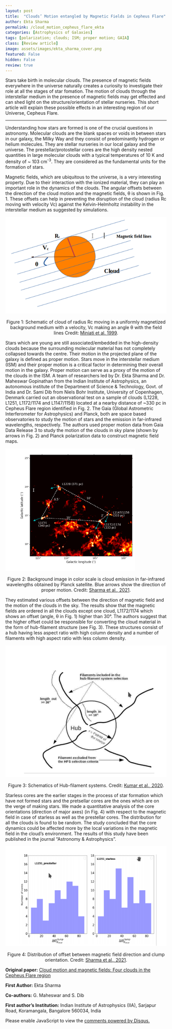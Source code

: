 ```yaml
---
layout: post
title:  "Clouds’ Motion entangled by Magnetic Fields in Cepheus Flare"
author: Ekta Sharma
permalink: /cloud_motion_cepheus_flare_ekta
categories: [Astrophysics of Galaxies]
tags: [polarization; clouds; ISM; proper motion; GAIA]
class: [Review article]
image: assets/images/ekta_sharma_cover.png
featured: False
hidden: False
review: true
---
```

>
Stars take birth in molecular clouds. The presence of magnetic fields everywhere in the universe naturally creates a curiosity to investigate their role at all the stages of star fomation. The motion of clouds through the interstellar medium in the presence of magnetic fields may get effected and can shed light on the structure/orientation of stellar nurseries.  This short article will explain these possible effects in an interesting region of our Universe, Cepheus Flare. 
>
---

Understanding how stars are formed is one of the crucial questions in astronomy. Molecular clouds are the blank spaces or voids in between stars in our galaxy, the Milky Way and they consist of predominantly hydrogen or helium molecules. They are stellar nurseries in our local galaxy and the universe. The prestellar/protostellar cores are the high density nested quantities in large molecular clouds with a typical temperatures of 10 K and density of ~ 103 cm<sup>-3</sup>. They are considered as the fundamental units for the formation of stars.

Magnetic fields, which are ubiquitous to the universe, is a very interesting property. Due to their interaction with the ionized material, they can play an important role in the dynamics of the clouds. The angular offsets between the direction of the cloud motion and the magnetic fields, θ is shown in Fig. 1. These offsets can help in preventing the disruption of the cloud (radius Rc moving with velocity Vc) against the Kelvin-Helmholtz instability in the interstellar medium as suggested by simulations.

![A new image here](../assets/images/cloud_motion_cepheus_flare_ekta/ekta_fig1.png)

<p align = "center">
Figure 1: Schematic of cloud of radius Rc moving in a uniformly magnetized background medium with a velocity, Vc making an angle θ with the field lines
Credit: <a href="https://iopscience.iop.org/article/10.1086/307162/pdf">Miniati et al. 1999</a>.
</p>

Stars which are young are still associated/embedded in the high-density clouds because the surrounding molecular material has not completely collapsed towards the centre. Their motion in the projected plane of the galaxy is defined as proper motion. Stars move in the interstellar medium (ISM) and their proper motion is a critical factor in determining their overall motion in the galaxy.  Proper motion can serve as a proxy of the motion of the clouds in the ISM. A team of researchers led by Dr. Ekta Sharma and Dr. Maheswar Gopinathan from the Indian Institute of Astrophysics, an autonomous institute of the Department of Science & Technology, Govt. of India and Dr. Sami Dib from Niels Bohr Institute, University of Copenhagen, Denmark carried out an observational test on a sample of clouds (L1228, L1251, L1172/1174 and L1147/1158) located at a nearby distance of ~330 pc in Cepheus Flare region identified in Fig. 2. The Gaia (Global Astrometric Interferometer for Astrophysics) and Planck, both are space based observatories to study the motion of stars and the emission in far-infrared wavelengths, respectively. The authors used proper motion data from Gaia Data Release 3 to study the motion of the clouds in sky plane (shown by arrows in Fig. 2) and Planck polarization data to construct magnetic field maps.

![A new image here](../assets/images/cloud_motion_cepheus_flare_ekta/ekta_fig2.png)
<p align = "center">
Figure 2: Background image in color scale is cloud emission in far-infrared wavelengths obtained by Planck satellite. Blue arrows show the direction of proper motion.
Credit: <a href="https://arxiv.org/pdf/2109.07510.pdf">Sharma et al., 2021</a>.
</p>

They estimated various offsets between the direction of magnetic field and the motion of the clouds in the sky. The results show that the magnetic fields are ordered in all the clouds except one cloud, L1172/1174 which shows an offset (angle, θ in Fig. 1) higher than 30°. The authors suggest that the higher offset could be responsible for converting the cloud material in the form of hub-filament structure (see Fig. 3). These structures consist of a hub having less aspect ratio with high column density and a number of filaments with high aspect ratio with less column density.  

![A new image here](../assets/images/cloud_motion_cepheus_flare_ekta/ekta_fig3.png)
<p align = "center">
Figure 3: Schematics of Hub-filament systems.
Credit: <a href="https://arxiv.org/pdf/2008.00295.pdf">Kumar et al., 2020</a>.
</p>

Starless cores are the earlier stages in the process of star formation which have not formed stars and the pretsellar cores are the ones which are on the verge of making stars. We made a quantitative analysis of the core orientations (direction of major axes) (in Fig. 4) with respect to the magnetic field in case of starless as well as the prestellar cores. The distribution for all the clouds is found to be random. The study concluded that the core dynamics could be affected more by the local variations in the magnetic field in the cloud’s environment. The results of this study have been published in the journal “Astronomy & Astrophysics”.

![A new image here](../assets/images/cloud_motion_cepheus_flare_ekta/ekta_fig4.png)
<p align = "center">
Figure 4: Distribution of offset between magnetic field direction and clump orientation. 
Credit: <a href="https://arxiv.org/pdf/2109.07510.pdf">Sharma et al., 2021</a>.
</p>



**Original paper:**
<a href="https://www.aanda.org/articles/aa/abs/2022/02/aa40495-21/aa40495-21.html" target="_blank"> Cloud motion and magnetic fields: Four clouds in the Cepheus Flare region</a>



**First Author:** Ekta Sharma

**Co-authors:** G. Maheswar and S. Dib

**First author’s Institution:** Indian Institute of Astrophysics (IIA), Sarjapur Road, Koramangala, Bangalore 560034, India

<div id="disqus_thread"></div>
<script>
    /**
    *  RECOMMENDED CONFIGURATION VARIABLES: EDIT AND UNCOMMENT THE SECTION BELOW TO INSERT DYNAMIC VALUES FROM YOUR PLATFORM OR CMS.
    *  LEARN WHY DEFINING THESE VARIABLES IS IMPORTANT: https://disqus.com/admin/universalcode/#configuration-variables    */
    /*
    var disqus_config = function () {
    this.page.url = PAGE_URL;  // Replace PAGE_URL with your page's canonical URL variable
    this.page.identifier = PAGE_IDENTIFIER; // Replace PAGE_IDENTIFIER with your page's unique identifier variable
    };
    */
    (function() { // DON'T EDIT BELOW THIS LINE
    var d = document, s = d.createElement('script');
    s.src = 'https://cosmicvarta-in.disqus.com/embed.js';
    s.setAttribute('data-timestamp', +new Date());
    (d.head || d.body).appendChild(s);
    })();
</script>
<noscript>Please enable JavaScript to view the <a href="https://disqus.com/?ref_noscript">comments powered by Disqus.</a></noscript>


